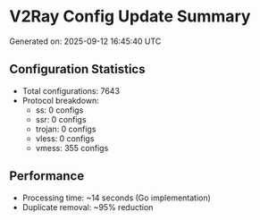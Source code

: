 # V2Ray Config Update Summary
Generated on: 2025-09-12 16:45:40 UTC

## Configuration Statistics
- Total configurations: 7643
- Protocol breakdown:
  - ss: 0 configs
  - ssr: 0 configs
  - trojan: 0 configs
  - vless: 0 configs
  - vmess: 355 configs

## Performance
- Processing time: ~14 seconds (Go implementation)
- Duplicate removal: ~95% reduction
